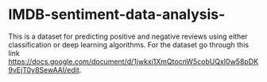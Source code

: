 # IMDB-sentiment-data-analysis-
This is a dataset for predicting positive and negative reviews using either classification or deep learning algorithms. For the dataset go through this link https://docs.google.com/document/d/1jwkxi1XmQtocnW5cobUQxI0w58pDK9vEjT0y8SewAAI/edit.
